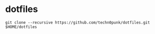 # dotfiles

```shell
git clone --recursive https://github.com/techn0punk/dotfiles.git $HOME/dotfiles
